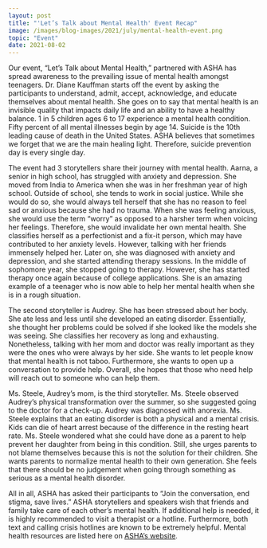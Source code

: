 ```yaml
---
layout: post
title: "'Let’s Talk about Mental Health' Event Recap"
image: /images/blog-images/2021/july/mental-health-event.png
topic: "Event"
date: 2021-08-02
---
```


Our event, “Let’s Talk about Mental Health,” partnered with ASHA has spread awareness to the prevailing issue of mental health amongst teenagers. Dr. Diane Kauffman starts off the event by asking the participants to understand, admit, accept, acknowledge, and educate themselves about mental health. She goes on to say that mental health is an invisible quality that impacts daily life and an ability to have a healthy balance. 1 in 5 children ages 6 to 17 experience a mental health condition. Fifty percent of all mental illnesses begin by age 14. Suicide is the 10th leading cause of death in the United States. ASHA believes that sometimes we forget that we are the main healing light. Therefore, suicide prevention day is every single day.

The event had 3 storytellers share their journey with mental health. Aarna, a senior in high school, has struggled with anxiety and depression. She moved from India to America when she was in her freshman year of high school. Outside of school, she tends to work in social justice. While she would do so, she would always tell herself that she has no reason to feel sad or anxious because she had no trauma. When she was feeling anxious, she would use the term “worry” as opposed to a harsher term when voicing her feelings. Therefore, she would invalidate her own mental health. She classifies herself as a perfectionist and a fix-it person, which may have contributed to her anxiety levels. However, talking with her friends immensely helped her. Later on, she was diagnosed with anxiety and depression, and she started attending therapy sessions. In the middle of sophomore year, she stopped going to therapy. However, she has started therapy once again because of college applications. She is an amazing example of a teenager who is now able to help her mental health when she is in a rough situation.

The second storyteller is Audrey. She has been stressed about her body. She ate less and less until she developed an eating disorder. Essentially, she thought her problems could be solved if she looked like the models she was seeing. She classifies her recovery as long and exhausting. Nonetheless, talking with her mom and doctor was really important as they were the ones who were always by her side. She wants to let people know that mental health is not taboo. Furthermore, she wants to open up a conversation to provide help. Overall, she hopes that those who need help will reach out to someone who can help them.

Ms. Steele, Audrey’s mom, is the third storyteller. Ms. Steele observed Audrey’s physical transformation over the summer, so she suggested going to the doctor for a check-up. Audrey was diagnosed with anorexia. Ms. Steele explains that an eating disorder is both a physical and a mental crisis. Kids can die of heart arrest because of the difference in the resting heart rate. Ms. Steele wondered what she could have done as a parent to help prevent her daughter from being in this condition. Still, she urges parents to not blame themselves because this is not the solution for their children. She wants parents to normalize mental health to their own generation. She feels that there should be no judgement when going through something as serious as a mental health disorder.

All in all, ASHA has asked their participants to “Join the conversation, end stigma, save lives.” ASHA storytellers and speakers wish that friends and family take care of each other’s mental health. If additional help is needed, it is highly recommended to visit a therapist or a hotline. Furthermore, both text and calling crisis hotlines are known to be extremely helpful. Mental health resources are listed here on [ASHA’s website](https://myasha.org/bipoc-mental-health-resources/).
